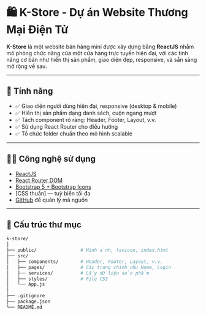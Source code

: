 # 🛍️ K-Store - Dự án Website Thương Mại Điện Tử

**K-Store** là một website bán hàng mini được xây dựng bằng **ReactJS** nhằm mô phỏng chức năng của một cửa hàng trực tuyến hiện đại, với các tính năng cơ bản như hiển thị sản phẩm, giao diện đẹp, responsive, và sẵn sàng mở rộng về sau.

---

## 🚀 Tính năng

- ✅ Giao diện người dùng hiện đại, responsive (desktop & mobile)
- ✅ Hiển thị sản phẩm dạng danh sách, cuộn ngang mượt
- ✅ Tách component rõ ràng: Header, Footer, Layout, v.v.
- ✅ Sử dụng React Router cho điều hướng
- ✅ Tổ chức folder chuẩn theo mô hình scalable

---

## 🧑‍💻 Công nghệ sử dụng

- [ReactJS](https://reactjs.org/)
- [React Router DOM](https://reactrouter.com/)
- [Bootstrap 5 + Bootstrap Icons](https://getbootstrap.com/)
- [CSS thuần] — tuỳ biến tối đa
- [GitHub](https://github.com/Vahuki/k-store) để quản lý mã nguồn

---

## 📁 Cấu trúc thư mục

```bash
k-store/
│
├── public/                # Hình ảnh, favicon, index.html
├── src/
│   ├── components/        # Header, Footer, Layout, v.v.
│   ├── pages/             # Các trang chính như Home, Login
│   ├── services/          # Lấy dữ liệu sản phẩm
│   ├── styles/            # File CSS
│   └── App.js
│
├── .gitignore
├── package.json
└── README.md
